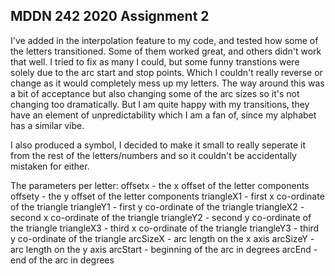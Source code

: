 ## MDDN 242 2020 Assignment 2

I've added in the interpolation feature to my code, and tested how some of the letters transitioned. Some of them worked great, and others didn't work that well. I tried to fix as many I could, but some funny transtions were solely due to the arc start and stop points. Which I couldn't really reverse or change as it would completely mess up my letters. 
The way around this was a bit of acceptance but also changing some of the arc sizes so it's not changing too dramatically. But I am quite happy with my transitions, they have an element of unpredictability which I am a fan of, since my alphabet has a similar vibe.

I also produced a symbol, I decided to make it small to really seperate it from the rest of the letters/numbers and so it couldn't be accidentally mistaken for either.

The parameters per letter:
  offsetx - the x offset of the letter components
  offsety - the y offset of the letter components
  triangleX1 - first x co-ordinate of the triangle
  triangleY1 - first y co-ordinate of the triangle
  triangleX2 - second x co-ordinate of the triangle
  triangleY2 - second y co-ordinate of the triangle
  triangleX3 - third x co-ordinate of the triangle
  triangleY3 - third y co-ordinate of the triangle
  arcSizeX - arc length on the x axis
  arcSizeY - arc length on the y axis
  arcStart - beginning of the arc in degrees
  arcEnd - end of the arc in degrees

